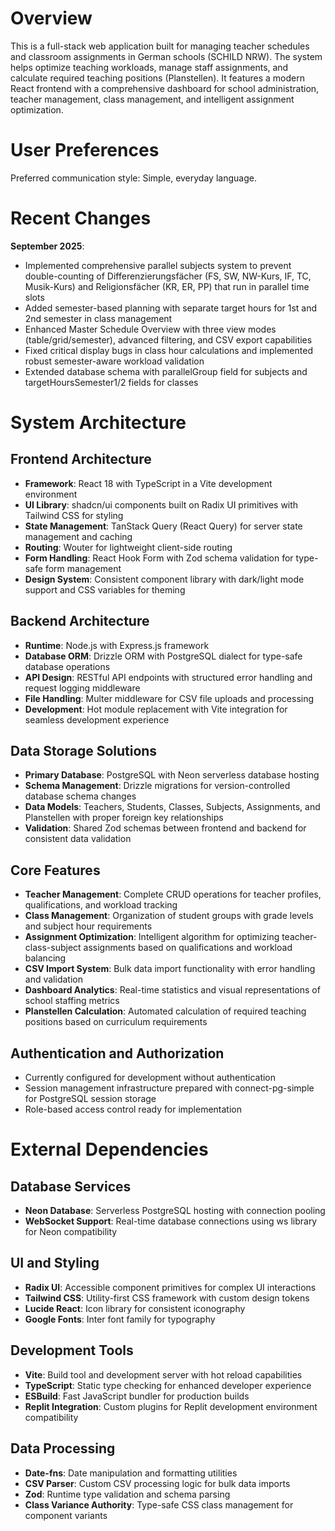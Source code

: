 # Overview

This is a full-stack web application built for managing teacher schedules and classroom assignments in German schools (SCHILD NRW). The system helps optimize teaching workloads, manage staff assignments, and calculate required teaching positions (Planstellen). It features a modern React frontend with a comprehensive dashboard for school administration, teacher management, class management, and intelligent assignment optimization.

# User Preferences

Preferred communication style: Simple, everyday language.

# Recent Changes

**September 2025**:
- Implemented comprehensive parallel subjects system to prevent double-counting of Differenzierungsfächer (FS, SW, NW-Kurs, IF, TC, Musik-Kurs) and Religionsfächer (KR, ER, PP) that run in parallel time slots
- Added semester-based planning with separate target hours for 1st and 2nd semester in class management
- Enhanced Master Schedule Overview with three view modes (table/grid/semester), advanced filtering, and CSV export capabilities
- Fixed critical display bugs in class hour calculations and implemented robust semester-aware workload validation
- Extended database schema with parallelGroup field for subjects and targetHoursSemester1/2 fields for classes

# System Architecture

## Frontend Architecture
- **Framework**: React 18 with TypeScript in a Vite development environment
- **UI Library**: shadcn/ui components built on Radix UI primitives with Tailwind CSS for styling
- **State Management**: TanStack Query (React Query) for server state management and caching
- **Routing**: Wouter for lightweight client-side routing
- **Form Handling**: React Hook Form with Zod schema validation for type-safe form management
- **Design System**: Consistent component library with dark/light mode support and CSS variables for theming

## Backend Architecture
- **Runtime**: Node.js with Express.js framework
- **Database ORM**: Drizzle ORM with PostgreSQL dialect for type-safe database operations
- **API Design**: RESTful API endpoints with structured error handling and request logging middleware
- **File Handling**: Multer middleware for CSV file uploads and processing
- **Development**: Hot module replacement with Vite integration for seamless development experience

## Data Storage Solutions
- **Primary Database**: PostgreSQL with Neon serverless database hosting
- **Schema Management**: Drizzle migrations for version-controlled database schema changes
- **Data Models**: Teachers, Students, Classes, Subjects, Assignments, and Planstellen with proper foreign key relationships
- **Validation**: Shared Zod schemas between frontend and backend for consistent data validation

## Core Features
- **Teacher Management**: Complete CRUD operations for teacher profiles, qualifications, and workload tracking
- **Class Management**: Organization of student groups with grade levels and subject hour requirements
- **Assignment Optimization**: Intelligent algorithm for optimizing teacher-class-subject assignments based on qualifications and workload balancing
- **CSV Import System**: Bulk data import functionality with error handling and validation
- **Dashboard Analytics**: Real-time statistics and visual representations of school staffing metrics
- **Planstellen Calculation**: Automated calculation of required teaching positions based on curriculum requirements

## Authentication and Authorization
- Currently configured for development without authentication
- Session management infrastructure prepared with connect-pg-simple for PostgreSQL session storage
- Role-based access control ready for implementation

# External Dependencies

## Database Services
- **Neon Database**: Serverless PostgreSQL hosting with connection pooling
- **WebSocket Support**: Real-time database connections using ws library for Neon compatibility

## UI and Styling
- **Radix UI**: Accessible component primitives for complex UI interactions
- **Tailwind CSS**: Utility-first CSS framework with custom design tokens
- **Lucide React**: Icon library for consistent iconography
- **Google Fonts**: Inter font family for typography

## Development Tools
- **Vite**: Build tool and development server with hot reload capabilities
- **TypeScript**: Static type checking for enhanced developer experience
- **ESBuild**: Fast JavaScript bundler for production builds
- **Replit Integration**: Custom plugins for Replit development environment compatibility

## Data Processing
- **Date-fns**: Date manipulation and formatting utilities
- **CSV Parser**: Custom CSV processing logic for bulk data imports
- **Zod**: Runtime type validation and schema parsing
- **Class Variance Authority**: Type-safe CSS class management for component variants